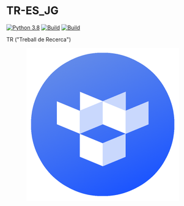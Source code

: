 # TR-ES_JG
[![Python 3.8](https://img.shields.io/badge/python-3.9-yellow.svg)](https://www.python.org/)
[![Build](https://img.shields.io/badge/Supported_OS-Linux-orange.svg)]()
[![Build](https://img.shields.io/badge/Supported_OS-Windows-orange.svg)]()

TR ("Treball de Recerca")

<p align="center">
  <img src="https://raw.githubusercontent.com/ErtonDev/TR-ES_JG/main/resources/logoTR.png" width="400"/>
</p>
